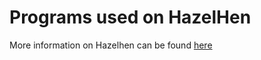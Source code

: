 # Programs used on HazelHen

More information on Hazelhen can be found [here](https://www.hlrs.de/systems/cray-xc40-hazel-hen/)

